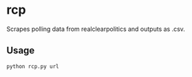 # rcp
Scrapes polling data from realclearpolitics and outputs as .csv.

## Usage

```
python rcp.py url
```


